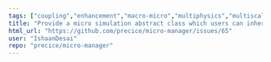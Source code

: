 ```yaml
---
tags: ["coupling","enhancement","macro-micro","multiphysics","multiscale","research-and-development"]
title: "Provide a micro simulation abstract class which users can inherit/create a subclass"
html_url: "https://github.com/precice/micro-manager/issues/65"
user: "IshaanDesai"
repo: "precice/micro-manager"
---
```


